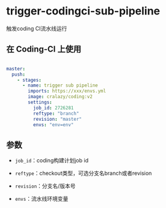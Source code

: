 # trigger-codingci-sub-pipeline

触发coding CI流水线运行

## 在 Coding-CI 上使用

```yml

master:
  push:
    - stages:
      - name: trigger sub pipeline
        imports: https://xxx/envs.yml
        image: cralazy/coding:v2
        settings:
          job_id: 2726281
          reftype: "branch"
          revision: "master"
          envs: "env=env"
```

## 参数

* `job_id`：coding构建计划job id

* `reftype`：checkout类型，可选分支名branch或者revision

* `revision`：分支名/版本号

* `envs`：流水线环境变量


